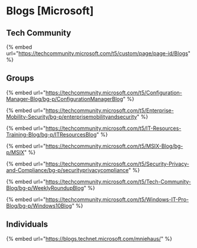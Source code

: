 # Blogs \[Microsoft\]

## Tech Community

{% embed url="https://techcommunity.microsoft.com/t5/custom/page/page-id/Blogs" %}

## Groups

{% embed url="https://techcommunity.microsoft.com/t5/Configuration-Manager-Blog/bg-p/ConfigurationManagerBlog" %}

{% embed url="https://techcommunity.microsoft.com/t5/Enterprise-Mobility-Security/bg-p/enterprisemobilityandsecurity" %}

{% embed url="https://techcommunity.microsoft.com/t5/IT-Resources-Training-Blog/bg-p/ITResourcesBlog" %}

{% embed url="https://techcommunity.microsoft.com/t5/MSIX-Blog/bg-p/MSIX" %}

{% embed url="https://techcommunity.microsoft.com/t5/Security-Privacy-and-Compliance/bg-p/securityprivacycompliance" %}

{% embed url="https://techcommunity.microsoft.com/t5/Tech-Community-Blog/bg-p/WeeklyRoundupBlog" %}

{% embed url="https://techcommunity.microsoft.com/t5/Windows-IT-Pro-Blog/bg-p/Windows10Blog" %}

## Individuals

{% embed url="https://blogs.technet.microsoft.com/mniehaus/" %}

